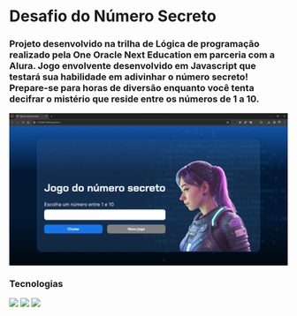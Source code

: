 # Desafio do Número Secreto


### Projeto desenvolvido na trilha de Lógica de programação realizado pela One Oracle Next Education em parceria com a Alura. Jogo envolvente desenvolvido em Javascript que testará sua habilidade em adivinhar o número secreto! Prepare-se para horas de diversão enquanto você tenta decifrar o mistério que reside entre os números de 1 a 10.


<img align="center" src="./img/print-game.png"></a>

### Tecnologias

<code><img height="35" src="https://cdn.jsdelivr.net/gh/devicons/devicon/icons/html5/html5-original.svg"></code>
<code><img height="35" src="https://cdn.jsdelivr.net/gh/devicons/devicon/icons/css3/css3-original.svg"></code>
<code><img height="35" src="https://cdn.jsdelivr.net/gh/devicons/devicon/icons/javascript/javascript-original.svg"></code>